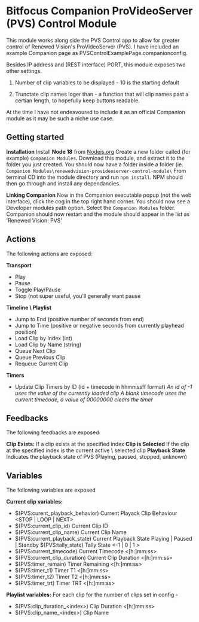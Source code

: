 

# Bitfocus Companion ProVideoServer (PVS) Control Module

This module works along side the PVS Control app to allow for greater control of Renewed Vision's ProVideoServer (PVS). I have included an example Companion page as PVSControlExamplePage.companionconfig.

Besides IP address and (REST interface) PORT, this module exposes two other settings.

 1. Number of clip variables to be displayed - 10 is the starting
    default
    
 2. Trunctate clip names loger than - a function that will clip
    names past a certian length, to hopefully keep buttons readable.

At the time I have not endeavoured to include it as an official Companion module as it may be such a niche use case.

## Getting started
**Installation**
Install **Node 18** from [Nodejs.org](https://nodejs.org/en/download/package-manager)
Create a new folder called (for example) `Companion Modules`.
Download this module, and extract it to the folder you just created.
You should now have a folder inside a folder (ie. `Companion Modules\renewedvision-provideoserver-control-module\`
From terminal CD into the module directory and run `npm install`.
NPM should then go through and install any dependancies.

**Linking Companion**
Now in the Companion executable popup (not the web interface), click the cog in the top right hand corner. You should now see a Developer modules path option.
Select the `Companion Modules` folder.
Companion should now restart and the module should appear in the list as 'Renewed Vision: PVS'

## Actions

The following actions are exposed:

**Transport**
 - Play 
 - Pause 
 - Toggle Play/Pause 
 - Stop (not super useful, you'll generally want pause

**Timeline \ Playlist**

 - Jump to End (positive number of seconds from end)
 - Jump to Time (positive or negative seconds from currently playhead position) 
 - Load Clip by Index (int)
 - Load Clip by Name (string)
 - Queue Next Clip
 - Queue Previous Clip
 - Requeue Current Clip

**Timers**

 - Update Clip Timers by ID (id + timecode in hhmmssff format)
	 **An id of -1 uses the value of the currently loaded clip*
	 A blank timecode uses the current timecode, a value of 00000000 clears the timer*

## Feedbacks

The following feedbacks are exposed:

**Clip Exists:** If a clip exists at the specified index
**Clip is Selected** If the clip at the specified index is the current active \ selected clip
**Playback State** Indicates the playback state of PVS (Playing, paused, stopped, unknown)

## Variables

The following variables are exposed

**Current clip variables:**

 - $(PVS:curent_playback_behavior) Current Playack Clip Behaviour <STOP
   | LOOP | NEXT>
 - $(PVS:current_clip_id) Current Clip ID <index number>
 - $(PVS:current_clip_name) Current Clip Name <name>
 - $(PVS:current_playback_state) Current Playback State Playing | Paused | Standby $(PVS:tally_state) Tally State <-1 | 0 | 1 >
 - $(PVS:current_timecode) Current Timecode <[h:]mm:ss>
 - $(PVS:current_clip_duration) Current Clip Duration <[h:]mm:ss>
 - $(PVS:timer_remain) Timer Remaining <[h:]mm:ss> 
 - $(PVS:timer_t1) Timer T1 <[h:]mm:ss> 
 - $(PVS:timer_t2) Timer T2 <[h:]mm:ss> 
 - $(PVS:timer_trt) Timer TRT <[h:]mm:ss>

**Playlist variables:**
For each clip for the number of clips set in config -

 - $(PVS:clip_duration_\<index>) Clip Duration <index> <[h:]mm:ss>
 - $(PVS:clip_name_\<index>) Clip Name <index> <name>